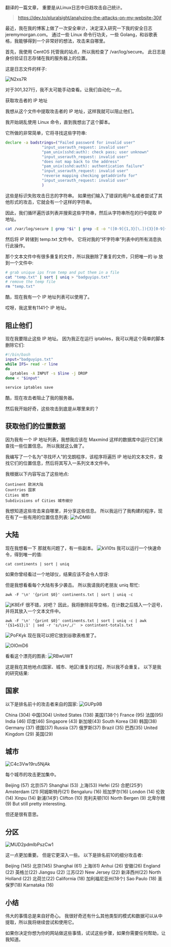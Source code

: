 翻译的一篇文章， 重要是从Linux日志中日趋攻击自己统计。
>https://dev.to/pluralsight/analyzing-the-attacks-on-my-website-30jf

最近，我在我的博客上做了一次安全审计，决定深入研究一下我的安全日志 jeremymorgan.com。 通过一些 Linux 命令行功夫，一些 Golang，和谷歌表格，我能够得到一个非常好的想法，攻击来自哪里。



首先，我使用 CentOS 托管我的站点，所以我检查了 /var/log/secure。 此日志是身份验证日志存储在我的服务器上的位置。


这是日志文件的样子:

![N2xs7R](https://cdn.jsdelivr.net/gh/chasays/mdPicGo@master/uPic/N2xs7R.png)



对于301,327行，我不太可能手动查看。让我们自动化一点。

获取攻击者的 IP 地址

我想从这个文件中提取攻击者的 IP 地址，这样我就可以阻止他们。


我开始胡乱使用 Linux 命令，直到我想出了这个脚本。

它所做的非常简单，它将寻找这些字符串:
```sh
declare -a badstrings=("Failed password for invalid user"
                "input_userauth_request: invalid user"
                "pam_unix(sshd:auth): check pass; user unknown"
                "input_userauth_request: invalid user"
                "does not map back to the address"
                "pam_unix(sshd:auth): authentication failure"
                "input_userauth_request: invalid user"
                "reverse mapping checking getaddrinfo for"
                "input_userauth_request: invalid user"
                )
```


这些是标识失败攻击日志的字符串。 如果他们输入了错误的用户名或者尝试了其他形式的攻击，它就会有一个这样的字符串。

因此，我们循环遍历该列表并搜索这些字符串，然后从字符串所在的行中提取 IP 地址。
```sh
cat /var/log/secure | grep "$i" | grep -E -o "([0-9]{1,3}[\.]){3}[0-9]{1,3}" | awk '{print $0}' | sort | uniq >> "temp.txt"
```


然后将 IP 转储到 temp.txt 文件中。 它将对我的“坏字符串”列表中的所有消息执行此操作。

那个文本文件中有很多重复的文件，所以我删除了重复的文件，只把唯一的 ip 放到一个文件中:
```sh
# grab unique ips from temp and put them in a file
cat "temp.txt" | sort | uniq > "badguyips.txt"
# remove the temp file
rm "temp.txt"
```

酷，现在我有一个 IP 地址列表可以使用了。


哎呀，我这里有1141个 IP 地址。

## 阻止他们
现在我要阻止这些 IP 地址。 因为我正在运行 iptables，我可以用这个简单的脚本删除它们:

```sh
#!/bin/bash
input="badguyips.txt"
while IFS= read -r line
do
  iptables -A INPUT -s $line -j DROP
done < "$input"

service iptables save
```

酷，现在攻击者阻止了我的服务器。



然后我开始好奇，这些攻击到底是从哪里来的？

## 获取他们的位置数据

因为我有一个 IP 地址列表，我想我应该在 Maxmind 这样的数据库中运行它们来查找一些位置信息。 所以我就这么做了。


我编写了一个名为“寻找坏人”的戈朗程序，该程序将遍历 IP 地址的文本文件，查找它们的位置信息，然后将其写入一系列文本文件中。


我根据以下内容写出了这些地点:
```
Continent 欧洲大陆
Countries 国家
Cities 城市
Subdivisions of Cities 城市细分
```
我想知道这些攻击来自哪里，并分享这些信息。 所以我运行了我构建的程序，现在有了一些有用的位置信息列表:
![fvDM6l](https://cdn.jsdelivr.net/gh/chasays/mdPicGo@master/uPic/fvDM6l.jpg)

##  大陆

现在我想看一下 
那就有问题了，有一些副本。
![kVI0ts](https://cdn.jsdelivr.net/gh/chasays/mdPicGo@master/uPic/kVI0ts.jpg)
我可以运行一个快速命令，得到唯一的值:
```
cat continents | sort | uniq
```


如果你曾经看过一个地球仪，结果应该不会令人惊讶:




但是我想看看每个大陆有多少袭击。 所以我请我的老朋友 uniq 帮忙:
```
awk -F '\n' '{print $0}' continents.txt | sort | uniq -c

```

![jK8ErF](https://cdn.jsdelivr.net/gh/chasays/mdPicGo@master/uPic/jK8ErF.jpg)
很不错，对吧？ 因此，我将删除前导空格，在计数之后插入一个逗号，并将其放入一个文本文件中。
```
awk -F '\n' '{print $0}' continents.txt | sort | uniq -c | awk '{$1=$1};1' | sed -r 's/\s+/,/'  > contintent-totals.txt

```
![PoFKyk](https://cdn.jsdelivr.net/gh/chasays/mdPicGo@master/uPic/PoFKyk.jpg)
现在我可以把它放到谷歌表格里了。

![OlOmD6](https://cdn.jsdelivr.net/gh/chasays/mdPicGo@master/uPic/OlOmD6.jpg)

看看这个漂亮的图表:
![RBwUWT](https://cdn.jsdelivr.net/gh/chasays/mdPicGo@master/uPic/RBwUWT.jpg)

这是我在其他地点(国家、城市、地区)重复的过程，所以我不会重复。 以下是我的研究结果:

##  国家


以下是排名前十的攻击者来自的国家:
![GUPp9B](https://cdn.jsdelivr.net/gh/chasays/mdPicGo@master/uPic/GUPp9B.jpg)

China (304) 中国(304)
United States (138) 美国(138个)
France (95) 法国(95)
India (46) 印度(46)
Singapore (43) 新加坡(43)
South Korea (38) 韩国(38)
Germany (37) 德国(37)
Russia (37) 俄罗斯(37)
Brazil (35) 巴西(35)
United Kingdom (29) 英国(29)

## 城市
![C4c3Vw19ru5NjAk](https://i.loli.net/2020/03/14/C4c3Vw19ru5NjAk.jpg)

每个城市的攻击更加集中。

Beijing (57) 北京(57)
Shanghai (53) 上海(53)
Hefei (25) 合肥(25岁)
Amsterdam (21) 阿姆斯特丹(21)
Bengaluru (16) 班加罗尔(16)
London (14) 伦敦(14)
Xinpu (14) 新浦(14岁)
Clifton (10) 克利夫顿(10)
North Bergen (9) 北卑尔根(9)
But still pretty interesting.

但还是很有意思。

##  分区

![MUD2pdmIbPszCw1](https://i.loli.net/2020/03/14/MUD2pdmIbPszCw1.jpg)

这一点更加重要。 但是它更深入一些。 以下是排名前10的细分攻击者:

Beijing (145) 北京(145)
Shanghai (61) 上海(61)
Anhui (26) 安徽(26)
England (22) 英格兰(22)
Jiangsu (22) 江苏(22)
New Jersey (22) 新泽西州(22)
North Holland (22) 北荷兰(22)
California (18) 加利福尼亚州(18个)
Sao Paulo (18) 圣保罗(18)
Karnataka (16)
## 小结

伟大的事情总是来自好奇心。 我很好奇还有什么其他类型的模式和数据可以从中提取，所以我将继续尝试和使用它。


如果你决定你想为你的网站做这些事情，试试这些步骤，如果你需要任何帮助，让我知道。